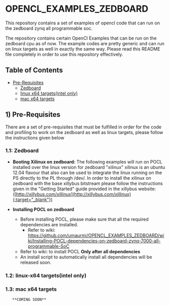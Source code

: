 # OPENCL_EXAMPLES_ZEDBOARD
This repository contains a set of examples of opencl code that can run on the zedboard zynq all programmable soc.

The repository contains certain OpenCl Examples that can be run on the zedboard cpu as of now. The example codes are pretty generic and can run on linux targets as well in exactly the same way. Please read this README file completely in order to use this repository effectively.

## Table of Contents
+ [Pre-Requisites](#prereq) 
    + [Zedboard](#prereq-zb)
    + [linux x64 targets(intel only)](#prereq-x64)
    + [mac x64 targets](#prereq-x64)


## <a name="prereq"></a> 1) Pre-Requisites
There are a set of pre-requisites that must be fulfilled in order for the code and profiling to work on the zedboard as well as linux targets, please follow the instructions given below

### <a name="prereq-zb"></a> 1.1: Zedboard

* **Booting Xilinux on zedboard:**
The following examples will run on POCL installed over the linux version for zedboard "xilinux" xilinux is an ubuntu 12.04 flavour that also can be used to integrate the linux running on the PS directly to the PL through /dev/.
In order to install the xilinux on zedboard with the base xillybus bitstream please follow the instructions given in the "Getting Started" guide provided in the xillybus website:([http://xillybus.com/xillinux](http://xillybus.com/xillinux){:target="_blank"})

* **Installing POCL on zedboard**
    *    Before installing POCL, please make sure that all the required dependencies are installed.
         * Refer to wiki: https://github.com/umaurmi/OPENCL_EXAMPLES_ZEDBOARD/wiki/Installing-POCL-dependencies-on-zedboard-zynq-7000-all-programmable-SoC
    *    Refer to wiki: to install POCL **Only after all dependencies**
    *    An install script to automatically install all dependencies will be released soon.

### <a name="prereq-x64"></a> 1.2: linux-x64 targets(intel only)

### <a name="prereq-x64"></a> 1.3: mac x64 targets

       **COMING SOON**
